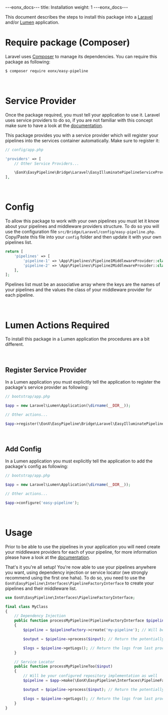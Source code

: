 ---eonx_docs---
title: Installation
weight: 1
---eonx_docs---

This document describes the steps to install this package into a [Laravel][1] and/or [Lumen][2] application.

# Require package (Composer)

Laravel uses [Composer][3] to manage its dependencies. You can require this package as following:

```bash
$ composer require eonx/easy-pipeline
```

<br>

# Service Provider

Once the package required, you must tell your application to use it. Laravel uses service providers to do so, if you are
not familiar with this concept make sure to have a look at the [documentation][4].

This package provides you with a service provider which will register your pipelines into the services container
automatically. Make sure to register it:

```php
// config/app.php

'providers' => [
    // Other Service Providers...

    \EonX\EasyPipeline\Bridge\Laravel\EasyIlluminatePipelineServiceProvider::class,
],
```

<br>

# Config

To allow this package to work with your own pipelines you must let it know about your pipelines and
middleware providers structure. To do so you will use the configuration file
`src/Bridge/Laravel/config/easy-pipeline.php`. Copy/Paste this file into your `config` folder and then
update it with your own pipelines list.

```php
return [
    'pipelines' => [
        'pipeline-1' => \App\Pipelines\Pipeline1MiddlewareProvider::class,
        'pipeline-2' => \App\Pipelines\Pipeline2MiddlewareProvider::class,
    ],
];
```

Pipelines list must be an associative array where the keys are the names of your pipelines
and the values the class of your middleware provider for each pipeline.

<br>

# Lumen Actions Required

To install this package in a Lumen application the procedures are a bit different.

<br>

## Register Service Provider

In a Lumen application you must explicitly tell the application to register the package's service provider as following:

```php
// bootstrap/app.php

$app = new Laravel\Lumen\Application(\dirname(__DIR__));

// Other actions...

$app->register(\EonX\EasyPipeline\Bridge\Laravel\EasyIlluminatePipelineServiceProvider::class);
```

<br>

## Add Config

In a Lumen application you must explicitly tell the application to add the package's config as following:

```php
// bootstrap/app.php

$app = new Laravel\Lumen\Application(\dirname(__DIR__));

// Other actions...

$app->configure('easy-pipeline');
```

<br>

# Usage

Prior to be able to use the pipelines in your application you will need create your middleware providers for each
of your pipeline, for more information please have a look at the [documentation](middleware_providers.md).

That's it you're all setup! You're now able to use your pipelines anywhere you want, using dependency
injection or service locator (we strongly recommend using the first one haha). To do so, you need to use the
`EonX\EasyPipeline\Interfaces\PipelineFactoryInterface` to create your pipelines and their middleware list.

```php
use EonX\EasyPipeline\Interfaces\PipelineFactoryInterface;

final class MyClass
{
    // Dependency Injection
    public function processMyPipeline(PipelineFactoryInterface $pipelineFactory, $input)
    {
        $pipeline = $pipelineFactory->create('my-pipeline'); // Will be your configured pipeline implementation

        $output = $pipeline->process($input); // Return the potentially modified version of $input

        $logs = $pipeline->getLogs(); // Return the logs from last process
    }

    // Service Locator
    public function processMyPipelineToo($input)
    {
        // Will be your configured repository implementation as well
        $pipeline = $app->make(\EonX\EasyPipeline\Interfaces\PipelineFactoryInterface::class)->create('my-pipeline');

        $output = $pipeline->process($input); // Return the potentially modified version of $input

        $logs = $pipeline->getLogs(); // Return the logs from last process
    }
}
```

[1]: https://laravel.com/
[2]: https://lumen.laravel.com/
[3]: https://getcomposer.org/
[4]: https://laravel.com/docs/5.7/providers

